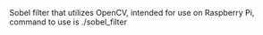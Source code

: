Sobel filter that utilizes OpenCV, intended for use on Raspberry Pi, command to use is ./sobel_filter <name of video file.mov>
